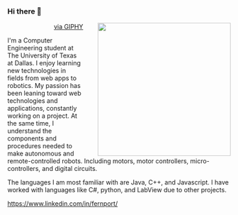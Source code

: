 ### Hi there 👋

<img src="https://media1.giphy.com/media/2xu5zpSV3oqKcCSZ49/giphy.gif?cid=790b7611610ebe80d1fa1d1f5d5a4e9abc2c8522d631b570&rid=giphy.gif&ct=g" height="300px" align="right" style="padding-left:30px"></img>
<p align="right"><a href="https://giphy.com/gifs/art-pixel-8bit-2xu5zpSV3oqKcCSZ49">via GIPHY</a></p>

I'm a Computer Engineering student at The University of Texas at Dallas. I enjoy learning new technologies in fields from web apps to robotics. My passion has been leaning toward web technologies and applications, constantly working on a project. At the same time, I understand the components and procedures needed to make autonomous and remote-controlled robots. Including motors, motor controllers, micro-controllers, and digital circuits.

The languages I am most familiar with are Java, C++, and Javascript. I have worked with languages like C#, python, and LabView due to other projects.

https://www.linkedin.com/in/fernport/


<!-- You can find more links here
https://linktr.ee/Fernando4242 -->
